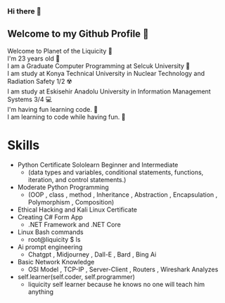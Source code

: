### Hi there 👋

<!--
**melihcan1376/melihcan1376** is a ✨ _special_ ✨ repository because its `README.md` (this file) appears on your GitHub profile.

Here are some ideas to get you started:

- 🔭 I’m currently working on ...
- 🌱 I’m currently learning ...
- 👯 I’m looking to collaborate on ...
- 🤔 I’m looking for help with ...
- 💬 Ask me about ...
- 📫 How to reach me: ...
- 😄 Pronouns: ...
- ⚡ Fun fact: ...
-->
## Welcome to my Github Profile 📀
Welcome to Planet of the Liquicity 💎<br/>
I'm 23 years old 🎂<br/>
I am a Graduate Computer Programming at Selcuk University 🏫<br/>
I am study at Konya Technical University in Nuclear Technology and Radiation Safety 1/2 ☢️<br/>
I am study at Eskisehir Anadolu University in Information Management Systems 3/4 💻<br/>
I'm having fun learning code. 🎡    
I am learning to code while having fun. 🎠 <br/>

# Skills
  * Python Certificate Sololearn Beginner and Intermediate
     - (data types and variables, conditional statements, functions, iteration, and control statements.)
  * Moderate Python Programming
     - (OOP , class , method , Inheritance , Abstraction , Encapsulation , Polymorphism , Composition)
  * Ethical Hacking and Kali Linux Certificate
  * Creating C# Form App
     - .NET Framework and .NET Core
  * Linux Bash commands
     - root@liquicity $ ls
  * Ai prompt engineering
     - Chatgpt , Midjourney , Dall-E , Bard , Bing Ai
  * Basic Network Knowledge
     - OSI Model , TCP-IP , Server-Client , Routers , Wireshark Analyzes
  * self.learner(self.coder, self.programmer)
     - liquicity self learner because he knows no one will teach him anything
